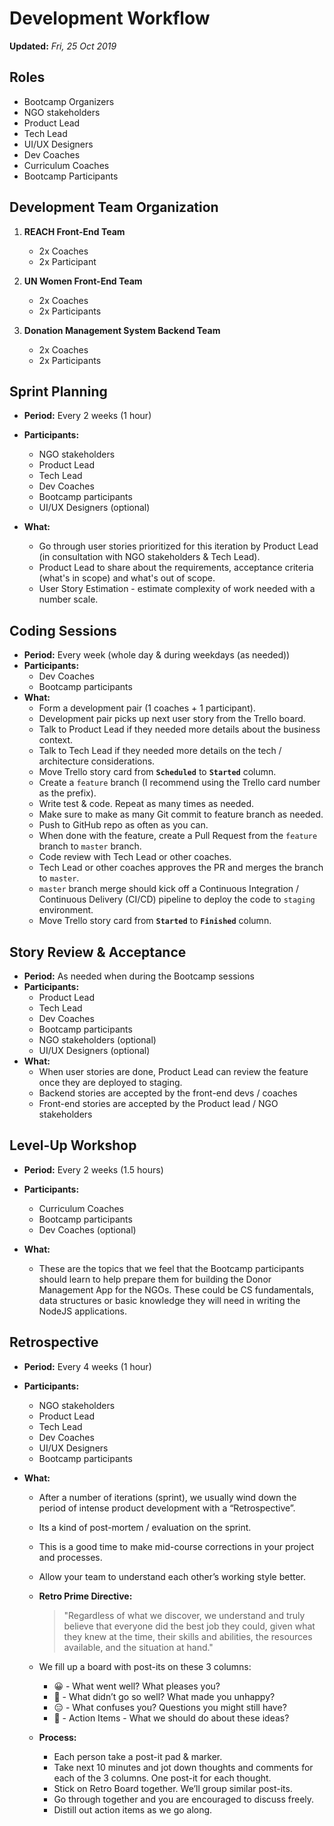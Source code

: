 # Development Workflow

**Updated:** _Fri, 25 Oct 2019_

## Roles

- Bootcamp Organizers
- NGO stakeholders
- Product Lead
- Tech Lead
- UI/UX Designers
- Dev Coaches
- Curriculum Coaches
- Bootcamp Participants

## Development Team Organization

1. **REACH Front-End Team**
    - 2x Coaches
    - 2x Participant

2. **UN Women Front-End Team**
    - 2x Coaches
    - 2x Participants

3. **Donation Management System Backend Team**
    - 2x Coaches
    - 2x Participants

## Sprint Planning

- **Period:** Every 2 weeks (1 hour)
- **Participants:**
    - NGO stakeholders
    - Product Lead
    - Tech Lead
    - Dev Coaches
    - Bootcamp participants
    - UI/UX Designers (optional)

- **What:**
    - Go through user stories prioritized for this iteration by Product Lead (in consultation with NGO stakeholders & Tech Lead).
    - Product Lead to share about the requirements, acceptance criteria (what's in scope) and what's out of scope.
    - User Story Estimation - estimate complexity of work needed with a number scale.

## Coding Sessions

- **Period:** Every week (whole day & during weekdays (as needed))
- **Participants:**
    - Dev Coaches
    - Bootcamp participants
- **What:**
    - Form a development pair (1 coaches + 1 participant).
    - Development pair picks up next user story from the Trello board.
    - Talk to Product Lead if they needed more details about the business context.
    - Talk to Tech Lead if they needed more details on the tech / architecture considerations.
    - Move Trello story card from **`Scheduled`** to **`Started`** column.
    - Create a `feature` branch (I recommend using the Trello card number as the prefix).
    - Write test & code. Repeat as many times as needed.
    - Make sure to make as many Git commit to feature branch as needed.
    - Push to GitHub repo as often as you can.
    - When done with the feature, create a Pull Request from the `feature` branch to `master` branch.
    - Code review with Tech Lead or other coaches.
    - Tech Lead or other coaches approves the PR and merges the branch to `master`.
    - `master` branch merge should kick off a Continuous Integration / Continuous Delivery (CI/CD) pipeline to deploy the code to `staging` environment.
    - Move Trello story card from **`Started`** to **`Finished`** column.

## Story Review & Acceptance

- **Period:** As needed when during the Bootcamp sessions
- **Participants:**
    - Product Lead
    - Tech Lead
    - Dev Coaches
    - Bootcamp participants
    - NGO stakeholders (optional)
    - UI/UX Designers (optional)
- **What:**
    - When user stories are done, Product Lead can review the feature once they are deployed to staging.
    - Backend stories are accepted by the front-end devs / coaches
    - Front-end stories are accepted by the Product lead / NGO stakeholders

## Level-Up Workshop

- **Period:** Every 2 weeks (1.5 hours)
- **Participants:**
    - Curriculum Coaches
    - Bootcamp participants
    - Dev Coaches (optional)

- **What:**
    - These are the topics that we feel that the Bootcamp participants should learn to help prepare them for building the Donor Management App for the NGOs. These could be CS fundamentals, data structures or basic knowledge they will need in writing the NodeJS applications.

## Retrospective

- **Period:** Every 4 weeks (1 hour)
- **Participants:**
    - NGO stakeholders
    - Product Lead
    - Tech Lead
    - Dev Coaches
    - UI/UX Designers
    - Bootcamp participants

- **What:**
    - After a number of iterations (sprint), we usually wind down the period of intense product development with a “Retrospective”.
    - Its a kind of post-mortem / evaluation on the sprint.
    - This is a good time to make mid-course corrections in your project and processes.
    - Allow your team to understand each other’s working style better.
    - **Retro Prime Directive:**

        > "Regardless of what we discover, we understand and truly believe that everyone did the best job they could, given what they knew at the time, their skills and abilities, the resources available, and the situation at hand."
    - We fill up a board with post-its on these 3 columns:
        - 😀 - What went well? What pleases you?
        - 🙁 - What didn’t go so well? What made you unhappy?
        - 😑 - What confuses you? Questions you might still have?
        - 📝 - Action Items - What we should do about these ideas?

    - **Process:**
        - Each person take a post-it pad & marker.
        - Take next 10 minutes and jot down thoughts and comments for each of the 3 columns. One post-it for each thought.
        - Stick on Retro Board together. We’ll group similar post-its.
        - Go through together and you are encouraged to discuss freely.
        - Distill out action items as we go along.
